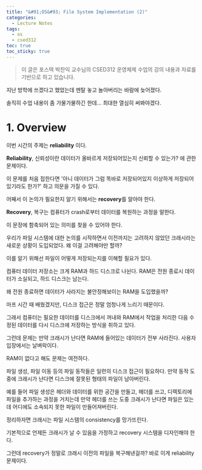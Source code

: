 ```yaml
---
title: "&#91;OS&#93; File System Implementation (2)"
categories:
  - Lecture Notes
tags:
  - os
  - csed312
toc: true
toc_sticky: true
---
```


> 이 글은 포스텍 박찬익 교수님의 CSED312 운영체제 수업의 강의 내용과 자료를 기반으로 하고 있습니다.

지난 방학에 쓰겠다고 했었는데 멘탈 놓고 놀아버리는 바람에 늦어졌다.

솔직히 수업 내용이 좀 가물가물하긴 한데... 최대한 열심히 써봐야겠다.

# 1. Overview

이번 시간의 주제는 **reliability** 이다.

**Reliability**, 신뢰성이란 데이터가 올바르게 저장되어있는지 신뢰할 수 있는가? 에 관한 문제이다.

이 문제를 처음 접한다면 '아니 데이터가 그럼 똑바로 저장되어있지 이상하게 저장되어있기라도 한가?' 하고 의문을 가질 수 있다.

어째서 이 논의가 필요한지 알기 위해서는 **recovery**를 알아야 한다.

**Recovery**, 복구는 컴퓨터가 crash로부터 데이터를 복원하는 과정을 말한다.

이 문장에 함축되어 있는 의미를 찾을 수 있어야 한다. 

우리가 파일 시스템에 대한 논의를 시작하면서 이전까지는 고려하지 않았던 크래시라는 새로운 상황이 도입되었다. 왜 이걸 고려해야만 할까?

이를 알기 위해선 파일이 어떻게 저장되는지를 이해할 필요가 있다.

컴퓨터 데이터 저장소는 크게 RAM과 하드 디스크로 나뉜다. RAM은 전원 종료시 데이터가 소실되고, 하드 디스크는 남는다.

왜 전원 종료하면 데이터가 사라지는 불안정해보이는 RAM을 도입했을까? 

마프 시간 때 배웠겠지만, 디스크 접근은 정말 엄청나게 느리기 때문이다.

그래서 컴퓨터는 필요한 데이터를 디스크에서 꺼내와 RAM에서 작업을 처리한 다음 수정된 데이터를 다시 디스크에 저장하는 방식을 취하고 있다.

그런데 문제는 만약 크래시가 난다면 RAM에 들어있는 데이터가 전부 사라진다. 사용자 입장에서는 날벼락이다.

RAM이 없다고 해도 문제는 여전하다. 

파일 생성, 파일 이동 등의 파일 동작들은 일련의 디스크 접근이 필요하다. 만약 동작 도중에 크래시가 난다면 디스크에 잘못된 형태의 파일이 남아버린다.

예를 들어 파일 생성은 헤더와 데이터를 위한 공간을 만들고, 헤더를 쓰고, 디렉토리에 파일을 추가하는 과정을 거치는데 만약 헤더를 쓰는 도중 크래시가 난다면 파일은 있는데 어디에도 소속되지 못한 파일이 만들어져버린다.

정리하자면 크래시는 파일 시스템의 consistency를 망가뜨린다. 

기본적으로 언제든 크래시가 날 수 있음을 가정하고 recovery 시스템을 디자인해야 한다.

그런데 recovery가 정말로 크래시 이전의 파일을 복구해낸걸까? 바로 이게 reliability 문제이다.



[I_1]: /assets/lecture/os/impl/named.PNG